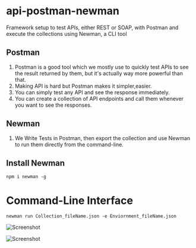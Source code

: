 # api-postman-newman
Framework setup to test APIs, either REST or SOAP, with Postman and execute the collections using Newman, a CLI tool

## Postman

1. Postman is a good tool which we mostly use to quickly test APIs to see the result returned by them, but it's actually way more powerful than that.
2. Making API is hard but Postman makes it simpler,easier.
3. You can simply test any API and see the response immediately.
4. You can create a collection of API endpoints and call them whenever you want to see the responses.

## Newman

1. We Write Tests in Postman, then export the collection and use Newman to run them directly from the command-line.

## Install Newman

```
npm i newman -g
```

# Command-Line Interface

 ```
 newman run Collection_fileName.json -e Enviornment_fileName.json
 ```
![Screenshot](https://imgur.com/ks3kEks.png)

![Screenshot](https://imgur.com/8Z6GuNl.png)
